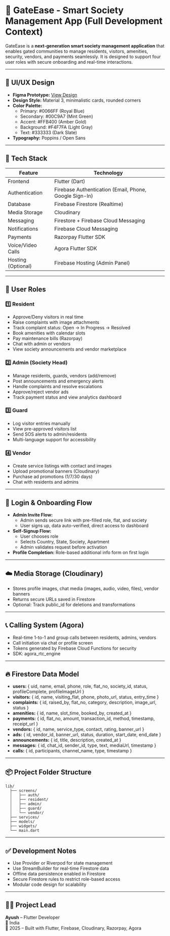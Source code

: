 
# 📱 GateEase - Smart Society Management App (Full Development Context)

GateEase is a **next-generation smart society management application** that enables gated communities to manage residents, visitors, amenities, security, vendors, and payments seamlessly. It is designed to support four user roles with secure onboarding and real-time interactions.

---

## 🎨 UI/UX Design

- **Figma Prototype:** [View Design](https://www.figma.com/design/JjiIYOj2nT8DJunTEIbaut/Gate-Ease-2?node-id=0-1&t=1t8zKLDt6c43vOr9-1)
- **Design Style:** Material 3, minimalistic cards, rounded corners
- **Color Palette:** 
  - Primary: #0066FF (Royal Blue)
  - Secondary: #00C9A7 (Mint Green)
  - Accent: #FFB400 (Amber Gold)
  - Background: #F4F7FA (Light Gray)
  - Text: #333333 (Dark Slate)
- **Typography:** Poppins / Open Sans

---

## 🧰 Tech Stack

| Feature                | Technology                               |
|------------------------|-------------------------------------------|
| Frontend               | Flutter (Dart)                           |
| Authentication         | Firebase Authentication (Email, Phone, Google Sign-In) |
| Database               | Firebase Firestore (Realtime)             |
| Media Storage          | Cloudinary                               |
| Messaging              | Firestore + Firebase Cloud Messaging      |
| Notifications          | Firebase Cloud Messaging                 |
| Payments               | Razorpay Flutter SDK                     |
| Voice/Video Calls      | Agora Flutter SDK                        |
| Hosting (Optional)     | Firebase Hosting (Admin Panel)           |

---

## 👥 User Roles

### 1️⃣ Resident
- Approve/Deny visitors in real time
- Raise complaints with image attachments
- Track complaint status: Open → In Progress → Resolved
- Book amenities with calendar slots
- Pay maintenance bills (Razorpay)
- Chat with admin or vendors
- View society announcements and vendor marketplace

### 2️⃣ Admin (Society Head)
- Manage residents, guards, vendors (add/remove)
- Post announcements and emergency alerts
- Handle complaints and resolve escalations
- Approve/reject vendor ads
- Track payment status and view analytics dashboard

### 3️⃣ Guard
- Log visitor entries manually 
- View pre-approved visitors list
- Send SOS alerts to admin/residents
- Multi-language support for accessibility

### 4️⃣ Vendor
- Create service listings with contact and images
- Upload promotional banners (Cloudinary)
- Purchase ad promotions (1/7/30 days)
- Chat with residents and admins

---

## 🔐 Login & Onboarding Flow

- **Admin Invite Flow:** 
  - Admin sends secure link with pre-filled role, flat, and society
  - User signs up, data auto-verified, direct access to dashboard
- **Self-Signup Flow:** 
  - User chooses role
  - Selects Country, State, Society, Apartment
  - Admin validates request before activation
- **Profile Completion:** Role-based additional info form on first login

---

## ☁️ Media Storage (Cloudinary)

- Stores profile images, chat media (images, audio, video, files), vendor banners
- Returns secure URLs saved in Firestore
- Optional: Track public_id for deletions and transformations

---

## 📞 Calling System (Agora)

- Real-time 1-to-1 and group calls between residents, admins, vendors
- Call initiation via chat or profile screen
- Tokens generated by Firebase Cloud Functions for security
- SDK: agora_rtc_engine

---

## 🔥 Firestore Data Model

- **users:** { uid, name, email, phone, role, flat_no, society_id, status, profileComplete, profileImageUrl }
- **visitors:** { id, name, visiting_flat, phone, photo_url, status, entry_time }
- **complaints:** { id, raised_by, flat_no, category, description, image_url, status }
- **amenities:** { id, name, slot_time, booked_by, created_at }
- **payments:** { id, flat_no, amount, transaction_id, method, timestamp, receipt_url }
- **vendors:** { id, name, service_type, contact, rating, banner_url }
- **ads:** { id, vendor_id, banner_url, status, duration, start_date, end_date }
- **announcements:** { id, title, description, created_at }
- **messages:** { id, chat_id, sender_id, type, text, mediaUrl, timestamp }
- **calls:** { id, participants, channel_name, type, timestamp }

---

## 📦 Project Folder Structure

```
lib/
  ├── screens/
  │   ├── auth/
  │   ├── resident/
  │   ├── admin/
  │   ├── guard/
  │   └── vendor/
  ├── services/
  ├── models/
  ├── widgets/
  └── main.dart
```

---

## ✅ Development Notes

- Use Provider or Riverpod for state management
- Use StreamBuilder for real-time Firestore data
- Offline data persistence enabled in Firestore
- Secure Firestore rules to restrict role-based access
- Modular code design for scalability

---

## 👨‍💻 Project Lead

**Ayush** – Flutter Developer  
📍 India  
💼 2025 – Built with Flutter, Firebase, Cloudinary, Razorpay, Agora  
